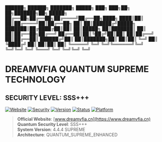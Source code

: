 ██████╗ ██████╗ ███████╗ █████╗ ███╗ ███╗██╗ ██╗███████╗██╗ █████╗
██╔══██╗██╔══██╗██╔════╝██╔══██╗████╗ ████║██║ ██║██╔════╝██║██╔══██╗
██║ ██║██████╔╝█████╗ ███████║██╔████╔██║██║ ██║█████╗ ██║███████║
██║ ██║██╔══██╗██╔══╝ ██╔══██║██║╚██╔╝██║██║ ██║██╔══╝ ██║██╔══██║
██████╔╝██║ ██║███████╗██║ ██║██║ ╚═╝ ██║ ╚████╔╝ ██║ ██║██║ ██║
╚═════╝ ╚═╝ ╚═╝╚══════╝╚═╝ ╚═╝╚═╝ ╚═╝ ╚═══╝ ╚═╝ ╚═╝╚═╝ ╚═╝
# DREAMVFIA QUANTUM SUPREME TECHNOLOGY
## SECURITY LEVEL: SSS+++

[![Website](https://img.shields.io/badge/Website-DREAMVFIA-blue)](https://www.dreamvfia.cn)
[![Security](https://img.shields.io/badge/Security-SSS%2B%2B%2B-red)]()
[![Version](https://img.shields.io/badge/Version-4.4.4-green)]()
[![Status](https://img.shields.io/badge/Status-Operational-success)]()
[![Platform](https://img.shields.io/badge/Platform-Quantum-blueviolet)]()

> **Official Website**: [www.dreamvfia.cn](https://www.dreamvfia.cn)  
> **Quantum Security Level**: SSS+++  
> **System Version**: 4.4.4 SUPREME  
> **Architecture**: QUANTUM_SUPREME_ENHANCED  


